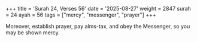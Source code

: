 +++
title = 'Surah 24, Verses 56'
date = '2025-08-27'
weight = 2847
surah = 24
ayah = 56
tags = ["mercy", "messenger", "prayer"]
+++

Moreover, establish prayer, pay alms-tax, and obey the Messenger, so you may be shown mercy.